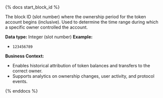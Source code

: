 {% docs start_block_id %}

The block ID (slot number) where the ownership period for the token account begins (inclusive). Used to determine the time range during which a specific owner controlled the account.

**Data type:** Integer (slot number)
**Example:**
- `123456789`

**Business Context:**
- Enables historical attribution of token balances and transfers to the correct owner.
- Supports analytics on ownership changes, user activity, and protocol events.

{% enddocs %} 